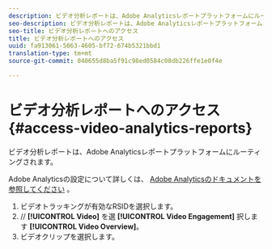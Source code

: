 ```yaml
---
description: ビデオ分析レポートは、Adobe Analyticsレポートプラットフォームにルーティングされます。
seo-description: ビデオ分析レポートは、Adobe Analyticsレポートプラットフォームにルーティングされます。
seo-title: ビデオ分析レポートへのアクセス
title: ビデオ分析レポートへのアクセス
uuid: fa913061-5063-4605-bf72-674b5321bbd1
translation-type: tm+mt
source-git-commit: 040655d8ba5f91c98ed0584c08db226ffe1e0f4e

---
```



# ビデオ分析レポートへのアクセス{#access-video-analytics-reports}

ビデオ分析レポートは、Adobe Analyticsレポートプラットフォームにルーティングされます。

Adobe Analyticsの設定について詳しくは、 [Adobe Analyticsのドキュメントを参照してください](https://microsite.omniture.com/t2/help/en_US/reference/) 。
1. ビデオトラッキングが有効なRSIDを選択します。
1. // **[!UICONTROL Video]** を選 **[!UICONTROL Video Engagement]** 択します **[!UICONTROL Video Overview]**。
1. ビデオクリップを選択します。
